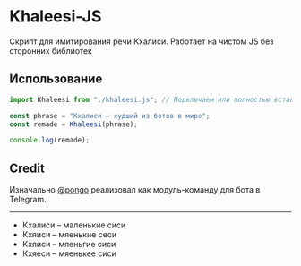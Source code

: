# Khaleesi-JS

Скрипт для имитирования речи Кхалиси. Работает на чистом JS без сторонних библиотек

## Использование

```javascript
import Khaleesi from "./khaleesi.js"; // Подключаем или полностью вставляем код из файла

const phrase = "Кхалиси – худший из ботов в мире";
const remade = Khaleesi(phrase);

console.log(remade);
```

## Credit
Изначально [@pongo](https://github.com/pongo/rapturebot) реализовал как модуль-команду для бота в Telegram.

--------

* Кхалиси – маленькие сиси
* Кхяиси – мяенькие сеси
* Кхяиси – мяеньгие сиси
* Кхяеси – мяенькее сиси
